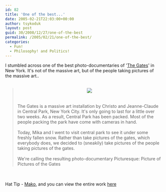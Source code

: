 ```yaml
---
id: 82
title: 'One of the best...'
date: 2005-02-21T22:03:00+00:00
author: tsykoduk
layout: post
guid: 30/2008/12/27/one-of-the-best
permalink: /2005/02/21/one-of-the-best/
categories:
  - Fun!
  - Philosophy! and Politics!
---
```

I stumbled across one of the best photo-documentaries of '<a href=http://www.christojeanneclaude.net/tg.html>The Gates</a>' in New York. It's not of the massive art, but of the people taking pictures of the massive art..<br /><br /><blockquote><center><img src=http://mako.yukidoke.org/fun/picturesque/highlight.png/></center><br /><br />The Gates is a massive art installation by Christo and Jeanne-Claude in Central Park, New York City. It's only going to last for a little over two weeks. As a result, Central Park has been packed. Most of the people packing the park have come with cameras in hand.<br /><br />Today, Mika and I went to visit central park to see it under some freshly fallen snow. Rather than take pictures of the gates, which everybody does, we decided to (sneakily) take pictures of the people taking pictures of the gates.<br /><br />We're calling the resulting photo-documentary Picturesque: Picture of Pictures of the Gates</blockquote><br /><br />Hat Tip - <a href=http://mako.yukidoke.org/copyrighteous>Mako</a>, and you can view the entire work <a href=http://mako.yukidoke.org/fun/picturesque/>here